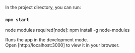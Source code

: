 In the project directory, you can run:
### `npm start` 

node modules required[node]: npm install -g node-modules

Runs the app in the development mode.\
Open [http://localhost:3000] to view it in your browser.

